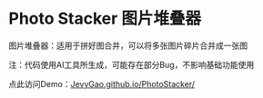 # Photo Stacker 图片堆叠器

图片堆叠器：适用于拼好图合并，可以将多张图片碎片合并成一张图

注：代码使用AI工具所生成，可能存在部分Bug，不影响基础功能使用

点此访问Demo：[JevyGao.github.io/PhotoStacker/](https://JevyGao.github.io/PhotoStacker/)
